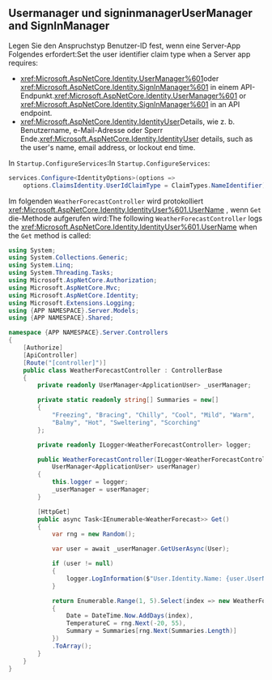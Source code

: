 ## <a name="usermanager-and-signinmanager"></a><span data-ttu-id="3bb0a-101">Usermanager und signinmanager</span><span class="sxs-lookup"><span data-stu-id="3bb0a-101">UserManager and SignInManager</span></span>

<span data-ttu-id="3bb0a-102">Legen Sie den Anspruchstyp Benutzer-ID fest, wenn eine Server-App Folgendes erfordert:</span><span class="sxs-lookup"><span data-stu-id="3bb0a-102">Set the user identifier claim type when a Server app requires:</span></span>

* <span data-ttu-id="3bb0a-103"><xref:Microsoft.AspNetCore.Identity.UserManager%601>oder <xref:Microsoft.AspNetCore.Identity.SignInManager%601> in einem API-Endpunkt.</span><span class="sxs-lookup"><span data-stu-id="3bb0a-103"><xref:Microsoft.AspNetCore.Identity.UserManager%601> or <xref:Microsoft.AspNetCore.Identity.SignInManager%601> in an API endpoint.</span></span>
* <span data-ttu-id="3bb0a-104"><xref:Microsoft.AspNetCore.Identity.IdentityUser>Details, wie z. b. Benutzername, e-Mail-Adresse oder Sperr Ende.</span><span class="sxs-lookup"><span data-stu-id="3bb0a-104"><xref:Microsoft.AspNetCore.Identity.IdentityUser> details, such as the user's name, email address, or lockout end time.</span></span>

<span data-ttu-id="3bb0a-105">In `Startup.ConfigureServices`:</span><span class="sxs-lookup"><span data-stu-id="3bb0a-105">In `Startup.ConfigureServices`:</span></span>

```csharp
services.Configure<IdentityOptions>(options => 
    options.ClaimsIdentity.UserIdClaimType = ClaimTypes.NameIdentifier);
```

<span data-ttu-id="3bb0a-106">Im folgenden `WeatherForecastController` wird protokolliert <xref:Microsoft.AspNetCore.Identity.IdentityUser%601.UserName> , wenn `Get` die-Methode aufgerufen wird:</span><span class="sxs-lookup"><span data-stu-id="3bb0a-106">The following `WeatherForecastController` logs the <xref:Microsoft.AspNetCore.Identity.IdentityUser%601.UserName> when the `Get` method is called:</span></span>

```csharp
using System;
using System.Collections.Generic;
using System.Linq;
using System.Threading.Tasks;
using Microsoft.AspNetCore.Authorization;
using Microsoft.AspNetCore.Mvc;
using Microsoft.AspNetCore.Identity;
using Microsoft.Extensions.Logging;
using {APP NAMESPACE}.Server.Models;
using {APP NAMESPACE}.Shared;

namespace {APP NAMESPACE}.Server.Controllers
{
    [Authorize]
    [ApiController]
    [Route("[controller]")]
    public class WeatherForecastController : ControllerBase
    {
        private readonly UserManager<ApplicationUser> _userManager;

        private static readonly string[] Summaries = new[]
        {
            "Freezing", "Bracing", "Chilly", "Cool", "Mild", "Warm", 
            "Balmy", "Hot", "Sweltering", "Scorching"
        };

        private readonly ILogger<WeatherForecastController> logger;

        public WeatherForecastController(ILogger<WeatherForecastController> logger, 
            UserManager<ApplicationUser> userManager)
        {
            this.logger = logger;
            _userManager = userManager;
        }

        [HttpGet]
        public async Task<IEnumerable<WeatherForecast>> Get()
        {
            var rng = new Random();

            var user = await _userManager.GetUserAsync(User);

            if (user != null)
            {
                logger.LogInformation($"User.Identity.Name: {user.UserName}");
            }

            return Enumerable.Range(1, 5).Select(index => new WeatherForecast
            {
                Date = DateTime.Now.AddDays(index),
                TemperatureC = rng.Next(-20, 55),
                Summary = Summaries[rng.Next(Summaries.Length)]
            })
            .ToArray();
        }
    }
}
```
